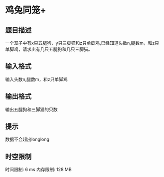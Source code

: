 # 鸡兔同笼+

## 题目描述

一个笼子中有x只五腿狗，y只三脚猫和z只单脚鸡,已经知道头数n,腿数m，和z只单脚鸡，请求出有几只五腿狗和几只三脚猫。

## 输入格式

输入头数n,腿数m，和z只单脚鸡

## 输出格式

输出五腿狗和三脚猫的只数

## 提示

数据不会超出longlong 

## 时空限制

时间限制: 6 ms
内存限制: 128 MB
